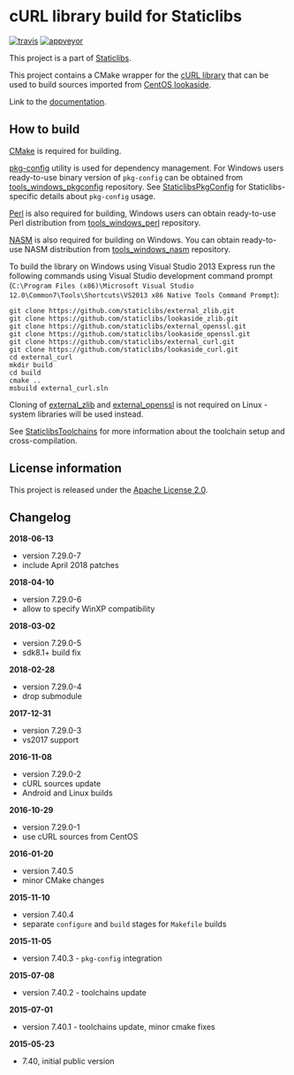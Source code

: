 cURL library build for Staticlibs
=================================

[![travis](https://travis-ci.org/staticlibs/external_curl.svg?branch=master)](https://travis-ci.org/staticlibs/external_curl)
[![appveyor](https://ci.appveyor.com/api/projects/status/github/staticlibs/external_curl?svg=true)](https://ci.appveyor.com/project/staticlibs/external-curl)

This project is a part of [Staticlibs](http://staticlibs.net/).

This project contains a CMake wrapper for the [cURL library](https://curl.haxx.se/libcurl/) that
can be used to build sources imported from [CentOS lookaside](https://github.com/staticlibs/lookaside_curl.git).

Link to the [documentation](http://curl.haxx.se/libcurl/c/).

How to build
------------

[CMake](http://cmake.org/) is required for building.

[pkg-config](http://www.freedesktop.org/wiki/Software/pkg-config/) utility is used for dependency management.
For Windows users ready-to-use binary version of `pkg-config` can be obtained from [tools_windows_pkgconfig](https://github.com/staticlibs/tools_windows_pkgconfig) repository.
See [StaticlibsPkgConfig](https://github.com/staticlibs/wiki/wiki/StaticlibsPkgConfig) for Staticlibs-specific details about `pkg-config` usage.

[Perl](https://www.perl.org/) is also required for building, Windows users can obtain ready-to-use
Perl distribution from [tools_windows_perl](https://github.com/staticlibs/tools_windows_perl) repository.

[NASM](http://nasm.us/) is also required for building on Windows.
You can obtain ready-to-use NASM distribution from 
[tools_windows_nasm](https://github.com/staticlibs/tools_windows_nasm) repository.

To build the library on Windows using Visual Studio 2013 Express run the following commands using
Visual Studio development command prompt 
(`C:\Program Files (x86)\Microsoft Visual Studio 12.0\Common7\Tools\Shortcuts\VS2013 x86 Native Tools Command Prompt`):

    git clone https://github.com/staticlibs/external_zlib.git
    git clone https://github.com/staticlibs/lookaside_zlib.git
    git clone https://github.com/staticlibs/external_openssl.git
    git clone https://github.com/staticlibs/lookaside_openssl.git
    git clone https://github.com/staticlibs/external_curl.git
    git clone https://github.com/staticlibs/lookaside_curl.git
    cd external_curl
    mkdir build
    cd build
    cmake ..
    msbuild external_curl.sln

Cloning of [external_zlib](https://github.com/staticlibs/external_zlib) and 
[external_openssl](https://github.com/staticlibs/external_openssl.git) is not required on Linux - 
system libraries will be used instead.

See [StaticlibsToolchains](https://github.com/staticlibs/wiki/wiki/StaticlibsToolchains) for 
more information about the toolchain setup and cross-compilation.

License information
-------------------

This project is released under the [Apache License 2.0](http://www.apache.org/licenses/LICENSE-2.0).

Changelog
---------

**2018-06-13**

 * version 7.29.0-7
 * include April 2018 patches

**2018-04-10**

 * version 7.29.0-6
 * allow to specify WinXP compatibility

**2018-03-02**

 * version 7.29.0-5
 * sdk8.1+ build fix

**2018-02-28**

 * version 7.29.0-4
 * drop submodule

**2017-12-31**

 * version 7.29.0-3
 * vs2017 support

**2016-11-08**

 * version 7.29.0-2
 * cURL sources update
 * Android and Linux builds

**2016-10-29**

 * version 7.29.0-1
 * use cURL sources from CentOS

**2016-01-20**

 * version 7.40.5
 * minor CMake changes

**2015-11-10**

 * version 7.40.4
 * separate `configure` and `build` stages for `Makefile` builds

**2015-11-05**

 * version 7.40.3 - `pkg-config` integration

**2015-07-08**

 * version 7.40.2 - toolchains update

**2015-07-01**

 * version 7.40.1 - toolchains update, minor cmake fixes

**2015-05-23**

 * 7.40, initial public version

